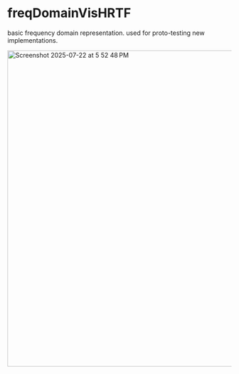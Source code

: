 # freqDomainVisHRTF

basic frequency domain representation. used for proto-testing new implementations.

<img width="2558" height="710" alt="Screenshot 2025-07-22 at 5 52 48 PM" src="https://github.com/user-attachments/assets/5f9f4dd2-6f28-48d0-8a8c-b00d87d2b595" />
